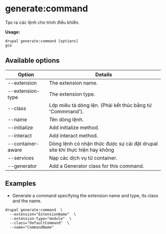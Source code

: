 # generate:command
Tạo ra các lệnh cho trình điều khiển.

**Usage:**
```
drupal generate:command [options]
gco
```

## Available options
Option | Details
-------|-------------
--extension | The extension name.
--extension-type | The extension type.
--class | Lớp miêu tả dòng lện. (Phải kết thúc bằng từ 'Commmand').
--name | Tên dòng lệnh.
--initialize | Add initialize method.
--interact | Add interact method.
--container-aware | Dòng lệnh có nhận thức được sự cài đặt drupal site khi thực hiện hay không
--services | Nạp các dịch vụ từ container.
--generator | Add a Generator class for this command.

## Examples
* Generate a command specifying the extension name and type, its class and the name.
```
drupal generate:command  \
  --extension="ExtensionName"  \
  --extension-type="module"  \
  --class="DefaultCommand"  \
  --name="CommandName"
```
